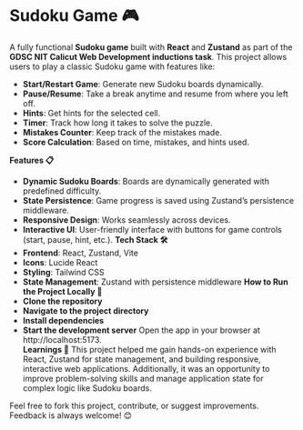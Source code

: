 # Sudoku Game 🎮

A fully functional **Sudoku game** built with **React** and **Zustand** as part of the **GDSC NIT Calicut Web Development inductions task**. This project allows users to play a classic Sudoku game with features like:

- **Start/Restart Game**: Generate new Sudoku boards dynamically.
- **Pause/Resume**: Take a break anytime and resume from where you left off.
- **Hints**: Get hints for the selected cell.
- **Timer**: Track how long it takes to solve the puzzle.
- **Mistakes Counter**: Keep track of the mistakes made.
- **Score Calculation**: Based on time, mistakes, and hints used.


**Features 📋**
- **Dynamic Sudoku Boards**: Boards are dynamically generated with predefined difficulty.
- **State Persistence**: Game progress is saved using Zustand’s persistence middleware.
- **Responsive Design**: Works seamlessly across devices.
- **Interactive UI**: User-friendly interface with buttons for game controls (start, pause, hint, etc.).
**Tech Stack 🛠️**
- **Frontend**: React, Zustand, Vite
- **Icons**: Lucide React
- **Styling**: Tailwind CSS
- **State Management**: Zustand with persistence middleware
**How to Run the Project Locally 🚀**
- **Clone the repository**
- **Navigate to the project directory**
- **Install dependencies**
- **Start the development server**
Open the app in your browser at http://localhost:5173. <br>
**Learnings 🧠**
This project helped me gain hands-on experience with React, Zustand for state management, and building responsive, interactive web applications. Additionally, it was an opportunity to improve problem-solving skills and manage application state for complex logic like Sudoku boards.

Feel free to fork this project, contribute, or suggest improvements. Feedback is always welcome! 😊


